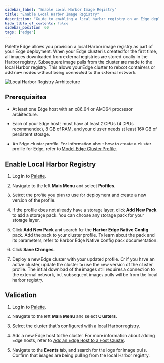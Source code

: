 ```yaml
---
sidebar_label: "Enable Local Harbor Image Registry"
title: "Enable Local Harbor Image Registry"
description: "Guide to enabling a local harbor registry on an Edge deployment."
hide_table_of_contents: false
sidebar_position: 60
tags: ["edge"]
---
```


Palette Edge allows you provision a local Harbor image registry as part of your Edge deployment. When your Edge cluster is created for the first time, all images downloaded from external registries are stored locally in the Harbor registry. Subsequent image pulls from the cluster are made to the local Harbor registry. This allows your Edge cluster to reboot containers or add new nodes without being connected to the external network. 


![Local Harbor Registry Architecture](/clusters_edge_networking_local_harbor_architecture.png)

## Prerequisites
- At least one Edge host with an x86_64 or AMD64 processor architecture. 

- Each of your Edge hosts must have at least 2 CPUs (4 CPUs recommended), 8 GB of RAM, and your cluster needs at least 160 GB of persistent storage.

- An Edge cluster profile. For information about how to create a cluster profile for Edge, refer to [Model Edge Cluster Profile](../site-deployment/model-profile.md).

## Enable Local Harbor Registry

1. Log in to [Palette](https://console.spectrocloud.com).

2. Navigate to the left **Main Menu** and select **Profiles**.

3. Select the profile you plan to use for deployment and create a new version of the profile.

4. If the profile does not already have a storage layer, click **Add New Pack** to add a storage pack. You can choose any storage pack for your storage layer. 

5. Click **Add New Pack** and search for the **Harbor Edge Native Config** pack. Add the pack to your cluster profile. To learn about the pack and its parameters, refer to [Harbor Edge Native Config pack documentation](../../../integrations/harbor-edge.md).

6. Click **Save Changes**.

7. Deploy a new Edge cluster with your updated profile. Or if you have an active cluster, update the cluster to use the new version of the cluster profile. The initial download of the images still requires a connection to the external network, but subsequent images pulls will be from the local harbor registry. 

## Validation

1. Log in to [Palette](https://console.spectrocloud.com).

2. Navigate to the left **Main Menu** and select **Clusters**. 

3. Select the cluster that's configured with a local Harbor registry.

4. Add a new Edge host to the cluster. For more information about adding Edge hosts, refer to [Add an Edge Host to a Host Cluster](../site-deployment/site-installation/cluster-deployment.md#add-an-edge-host-to-a-host-cluster). 

5. Navigate to the **Events** tab, and search for the logs for image pulls. Confirm that images are being pulling from the local Harbor registry.